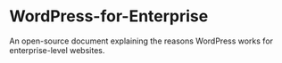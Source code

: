 WordPress-for-Enterprise
========================

An open-source document explaining the reasons WordPress works for enterprise-level websites.
